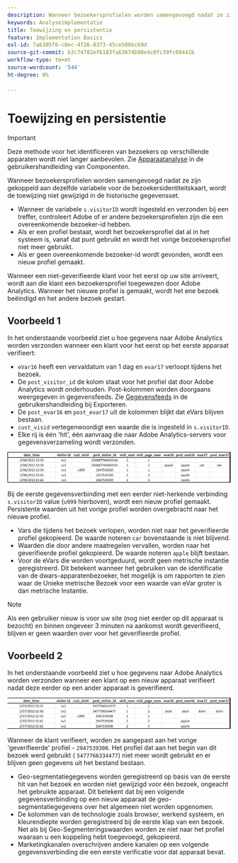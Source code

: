 ```yaml
---
description: Wanneer bezoekersprofielen worden samengevoegd nadat ze zijn gekoppeld aan dezelfde variabele voor de bezoekersidentiteitskaart, wordt de toewijzing niet gewijzigd in de historische gegevensset.
keywords: Analyseimplementatie
title: Toewijzing en persistentie
feature: Implementation Basics
exl-id: 7a6305f6-c8ec-4f26-8373-45ce586bc69d
source-git-commit: b3c74782ef6183fa63674b98e4c0fc39fc09441b
workflow-type: tm+mt
source-wordcount: '544'
ht-degree: 0%

---
```


# Toewijzing en persistentie

>[!IMPORTANT]
>
>Deze methode voor het identificeren van bezoekers op verschillende apparaten wordt niet langer aanbevolen. Zie [Apparaatanalyse](/help/components/cda/overview.md) in de gebruikershandleiding van Componenten.

Wanneer bezoekersprofielen worden samengevoegd nadat ze zijn gekoppeld aan dezelfde variabele voor de bezoekersidentiteitskaart, wordt de toewijzing niet gewijzigd in de historische gegevensset.

* Wanneer de variabele `s.visitorID` wordt ingesteld en verzonden bij een treffer, controleert Adobe of er andere bezoekersprofielen zijn die een overeenkomende bezoeker-id hebben.
* Als er een profiel bestaat, wordt het bezoekersprofiel dat al in het systeem is, vanaf dat punt gebruikt en wordt het vorige bezoekersprofiel niet meer gebruikt.
* Als er geen overeenkomende bezoeker-id wordt gevonden, wordt een nieuw profiel gemaakt.

Wanneer een niet-geverifieerde klant voor het eerst op uw site arriveert, wordt aan die klant een bezoekersprofiel toegewezen door Adobe Analytics. Wanneer het nieuwe profiel is gemaakt, wordt het ene bezoek beëindigd en het andere bezoek gestart.

## Voorbeeld 1

In het onderstaande voorbeeld ziet u hoe gegevens naar Adobe Analytics worden verzonden wanneer een klant voor het eerst op het eerste apparaat verifieert:

* `eVar16` heeft een vervaldatum van 1 dag en `evar17` verloopt tijdens het bezoek.
* De `post_visitor_id` de kolom staat voor het profiel dat door Adobe Analytics wordt onderhouden. Post-kolommen worden doorgaans weergegeven in gegevensfeeds. Zie [Gegevensfeeds](/help/export/analytics-data-feed/data-feed-overview.md) in de gebruikershandleiding bij Exporteren.
* De `post_evar16` en `post_evar17` uit de kolommen blijkt dat eVars blijven bestaan.
* `cust_visid` vertegenwoordigt een waarde die is ingesteld in `s.visitorID`.
* Elke rij is één &#39;hit&#39;, één aanvraag die naar Adobe Analytics-servers voor gegevensverzameling wordt verzonden.

![Voorbeeld 1 van een ander apparaat](assets/xdevice_first.jpg)

Bij de eerste gegevensverbinding met een eerder niet-herkende verbinding `s.visitorID` value (`u999` hierboven), wordt een nieuw profiel gemaakt. Persistente waarden uit het vorige profiel worden overgebracht naar het nieuwe profiel.

* Vars die tijdens het bezoek verlopen, worden niet naar het geverifieerde profiel gekopieerd. De waarde noteren `car` bovenstaande is niet blijvend.
* Waarden die door andere maatregelen vervallen, worden naar het geverifieerde profiel gekopieerd. De waarde noteren `apple` blijft bestaan.
* Voor de eVars die worden voortgeduurd, wordt geen metrische instantie geregistreerd. Dit betekent wanneer het gebruiken van de identificatie van de dwars-apparatenbezoeker, het mogelijk is om rapporten te zien waar de Unieke metrische Bezoek voor een waarde van eVar groter is dan metrische Instantie.

>[!NOTE]
>
>Als een gebruiker nieuw is voor uw site (nog niet eerder op dit apparaat is bezocht) en binnen ongeveer 3 minuten na aankomst wordt geverifieerd, blijven er geen waarden over voor het geverifieerde profiel.

## Voorbeeld 2

In het onderstaande voorbeeld ziet u hoe gegevens naar Adobe Analytics worden verzonden wanneer een klant op een nieuw apparaat verifieert nadat deze eerder op een ander apparaat is geverifieerd.

![Voorbeeld 2 van verschillende apparaten](assets/xdevice-subsequent.jpg)

Wanneer de klant verifieert, worden ze aangepast aan het vorige &#39;geverifieerde&#39; profiel - `2947539300`. Het profiel dat aan het begin van dit bezoek werd gebruikt ( `5477766334477`) niet meer wordt gebruikt en er blijven geen gegevens uit het bestand bestaan.

* Geo-segmentatiegegevens worden geregistreerd op basis van de eerste hit van het bezoek en worden niet gewijzigd voor één bezoek, ongeacht het gebruikte apparaat. Dit betekent dat bij een volgende gegevensverbinding op een nieuw apparaat de geo-segmentatiegegevens over het algemeen niet worden opgenomen.
* De kolommen van de technologie zoals browser, werkend systeem, en kleurendiepte worden geregistreerd bij de eerste klap van een bezoek. Net als bij Geo-Segmenteringswaarden worden ze niet naar het profiel waaraan u een koppeling hebt toegevoegd, gekopieerd.
* Marketingkanalen overschrijven andere kanalen op een volgende gegevensverbinding die een eerste verificatie voor dat apparaat bevat.

